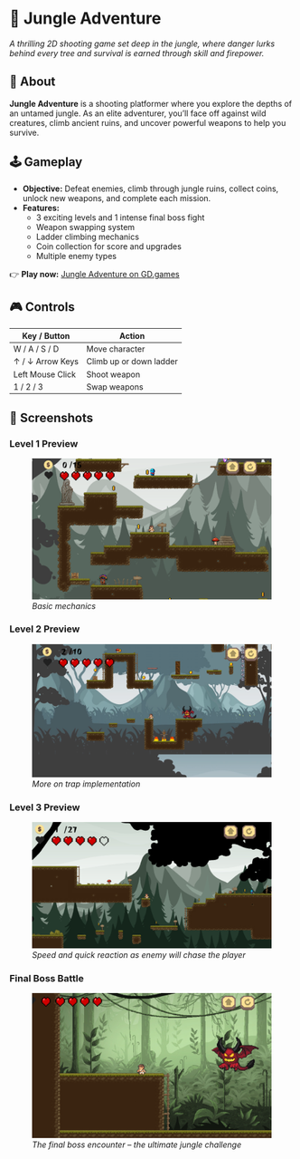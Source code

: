 # 🌴 Jungle Adventure

_A thrilling 2D shooting game set deep in the jungle, where danger lurks behind every tree and survival is earned through skill and firepower._

## 🧠 About

**Jungle Adventure** is a shooting platformer where you explore the depths of an untamed jungle. As an elite adventurer, you’ll face off against wild creatures, climb ancient ruins, and uncover powerful weapons to help you survive.


## 🕹️ Gameplay

- **Objective:** Defeat enemies, climb through jungle ruins, collect coins, unlock new weapons, and complete each mission.
- **Features:**
  - 3 exciting levels and 1 intense final boss fight
  - Weapon swapping system
  - Ladder climbing mechanics
  - Coin collection for score and upgrades
  - Multiple enemy types 

👉 **Play now:** [Jungle Adventure on GD.games](https://gd.games/games/fb586c23-e393-477c-97e2-39de88f4c903)



## 🎮 Controls
| Key / Button       | Action                  |
|--------------------|-------------------------|
| W / A / S / D      | Move character          |
| ↑ / ↓ Arrow Keys   | Climb up or down ladder |
| Left Mouse Click   | Shoot weapon            |
| 1 / 2 / 3           | Swap weapons            |


## 📸 Screenshots

### Level 1 Preview  
<figure>
  <img src="Level1.png" width="600" alt="Level 1 Preview">
  <figcaption><em>Basic mechanics</em></figcaption>
</figure>



### Level 2 Preview  
<figure>
  <img src="Level2.png" width="600" alt="Level 2 Preview">
  <figcaption><em>More on trap implementation</em></figcaption>
</figure>



### Level 3 Preview  
<figure>
  <img src="Level3.png" width="600" alt="Level 3 Preview">
  <figcaption><em>Speed and quick reaction as enemy will chase the player</em></figcaption>
</figure>



### Final Boss Battle  
<figure>
  <img src="Boss.png" width="600" alt="Final Boss Battle">
  <figcaption><em>The final boss encounter – the ultimate jungle challenge</em></figcaption>
</figure>


